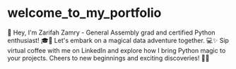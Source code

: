 # welcome_to_my_portfolio
🚀 Hey, I'm Zarifah Zamry - General Assembly grad and certified Python enthusiast! 🎓🐍 Let's embark on a magical data adventure together. 💻✨ Sip virtual coffee with me on LinkedIn and explore how I bring Python magic to your projects. Cheers to new beginnings and exciting discoveries! 🚀🌟
